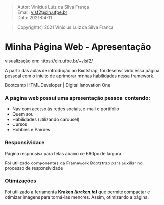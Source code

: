 > Autor: Vinícius Luiz da Silva França  
> Email: [vlsf2@cin.ufpe.br](mailto:vlsf2@cin.ufpe.br)  
> Data: 2021-04-11  

> Copyright(c) 2021 Vinícius Luiz da Silva França

# Minha Página Web - Apresentação 

visualização em: https://cin.ufpe.br/~vlsf2/

A partir das aulas de introdução ao Bootstrap, foi desenvolvido essa página pessoal com o intuito de aprimorar minhas habilidades nessa framework.

Bootcamp HTML Developer | Digital Innovation One

### A página web possui uma **apresentação pessoal** contendo:

- Nav com acesso às redes sociais, e-mail e portifólio
- Quem sou
- Habilidades (utilizando carousel)
- Cursos
- Hobbies e Paixões

### Responsividade

Página responsiva para telas abaixo de 660px de largura.

Foi utilizado componentes da Framework Bootstrap para auxiliar no processo de responsividade

### Otimizações

Foi utilizado a ferramenta **Kraken *(kraken.io)*** que permite compactar e otimizar imagens para torná-las menores. Assim, otimizando a página.


